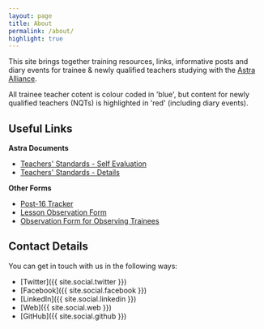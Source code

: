 ```yaml
---
layout: page
title: About
permalink: /about/
highlight: true
---
```


This site brings together training resources, links, informative posts and diary events for trainee & newly qualified teachers studying with the [Astra Alliance](http://www.astra-alliance.com).

All trainee teacher cotent is colour coded in 'blue', but content for newly qualified teachers (NQTs) is highlighted in 'red' (including diary events).

## Useful Links

__Astra Documents__

* [Teachers' Standards - Self Evaluation](https://docs.google.com/spreadsheets/d/1Ohi9RiWiOT5OdEaho3B5iuSwB9ItJxjLH3WWldkhtoQ/copy)
* [Teachers' Standards - Details](https://docs.google.com/document/d/14O2Mxo4y0TTwckOmbJpDnaCHM0jvdwxV9eR4nFEuEGw/view)

__Other Forms__

* [Post-16 Tracker](https://docs.google.com/a/astra-alliance.com/document/d/117bAAH2sV8ihkv9jX3JC7mJz9_iqWWppNNWHzJu1w20/copy)
* [Lesson Observation Form](https://docs.google.com/document/d/1sFRRFKZog7bYxf_3M2HdWleGQMPgCOCZWEA_yyomg4k/copy)
* [Observation Form for Observing Trainees](https://docs.google.com/document/d/1i0rtObMA9xoU6Hk55E_7Nid98FjE_V57kgj13HXyiqI/copy)

## Contact Details

You can get in touch with us in the following ways:

* [Twitter]({{ site.social.twitter }})
* [Facebook]({{ site.social.facebook }})
* [LinkedIn]({{ site.social.linkedin }})
* [Web]({{ site.social.web }})
* [GitHub]({{ site.social.github }})
